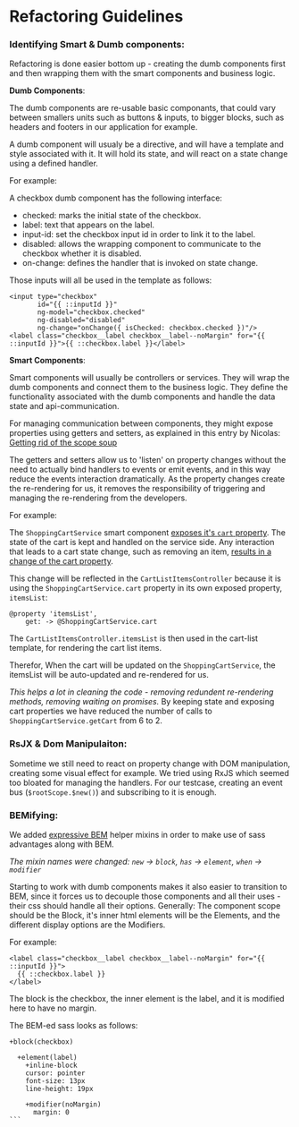 # Refactoring Guidelines

### Identifying Smart & Dumb components:

Refactoring is done easier bottom up - creating the dumb components first and then wrapping them with the smart components and business logic.

__Dumb Components__:

The dumb components are re-usable basic componants, that could vary between smallers units such as buttons & inputs, to bigger blocks, such as headers and footers in our application for example.

A dumb component will usualy be a directive, and will have a template and style associated with it.
It will hold its state, and will react on a state change using a defined handler.

For example:

A checkbox dumb component has the following interface:
- checked: marks the initial state of the checkbox.
- label: text that appears on the label.
- input-id: set the checkbox input id in order to link it to the label.
- disabled: allows the wrapping component to communicate to the checkbox whether it is disabled.
- on-change: defines the handler that is invoked on state change.

Those inputs will all be used in the template as follows:

```
<input type="checkbox"
       id="{{ ::inputId }}"
       ng-model="checkbox.checked"
       ng-disabled="disabled"
       ng-change="onChange({ isChecked: checkbox.checked })"/>
<label class="checkbox__label checkbox__label--noMargin" for="{{ ::inputId }}">{{ ::checkbox.label }}</label>
``` 

__Smart Components__:

Smart components will usually be controllers or services. They will wrap the dumb components and connect them to the business logic. They define the functionality associated with the dumb components and handle the data state and api-communication.

For managing communication between components, they might expose properties using getters and setters, as explained in this entry by Nicolas:
[Getting rid of the scope soup](https://github.com/mycsHQ/tip-of-the-week/blob/master/tips/151202_angular-avoid-scope-soupe.md)

The getters and setters allow us to 'listen' on property changes without the need to actually bind handlers to events or emit events, and in this way reduce the events interaction dramatically.
As the property changes create the re-rendering for us, it removes the responsibility of triggering and managing the re-rendering from the developers.

For example:

The `ShoppingCartService` smart component [exposes it's `cart` property](https://github.com/mycsHQ/configurator-frontend/blob/MYCS-2755/app/src/shared/services/ShoppingCartService.coffee#L493). The state of the cart is kept and handled on the service side. Any interaction that leads to a cart state change, such as removing an item, [results in a change of the cart property](https://github.com/mycsHQ/configurator-frontend/blob/MYCS-2755/app/src/shared/services/ShoppingCartService.coffee#L274).

This change will be reflected in the `CartListItemsController` because it is using the `ShoppingCartService.cart` property in its own exposed property, `itemsList`:
```
@property 'itemsList',
    get: -> @ShoppingCartService.cart
```
The `CartListItemsController.itemsList` is then used in the cart-list template, for rendering the cart list items.

Therefor, When the cart will be updated on the `ShoppingCartService`, the itemsList will be auto-updated and re-rendered for us.

*This helps a lot in cleaning the code - removing redundent re-rendering methods, removing waiting on promises.*
By keeping state and exposing cart properties we have reduced the number of calls to `ShoppingCartService.getCart` from 6 to 2.

### RsJX & Dom Manipulaiton:

Sometime we still need to react on property change with DOM manipulation, creating some visual effect for example.
We tried using RxJS which seemed too bloated for managing the handlers. For our testcase, creating an event bus (`$rootScope.$new()`) and subscribing to it is enough.


### BEMifying:

We added [expressive BEM](http://codepen.io/andersschmidt/post/expressive-bem-with-sass-a-different-approach) helper mixins in order to make use of sass advantages along with BEM.

*The mixin names were changed: `new` -> `block`, `has` -> `element`, `when` -> `modifier`*

Starting to work with dumb components makes it also easier to transition to BEM, since it forces us to decouple those components and all their uses - their css should handle all their options. Generally: The component scope should be the Block, it's inner html elements will be the Elements, and the different display options are the Modifiers.

For example:
```
<label class="checkbox__label checkbox__label--noMargin" for="{{ ::inputId }}">
  {{ ::checkbox.label }}
</label>
```
The block is the checkbox, the inner element is the label, and it is modified here to have no margin.

The BEM-ed sass looks as follows:
````
+block(checkbox)

  +element(label)
    +inline-block
    cursor: pointer
    font-size: 13px
    line-height: 19px
    
    +modifier(noMargin)
      margin: 0
```
